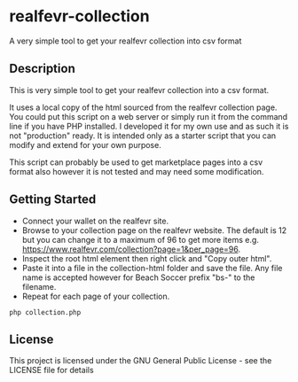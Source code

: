 # realfevr-collection

A very simple tool to get your realfevr collection into csv format

## Description

This is very simple tool to get your realfevr collection into a csv format.

It uses a local copy of the html sourced from the realfevr collection page. You could put this script on a web server or simply run it from the command line if you have PHP installed. I developed it for my own use and as such it is not "production" ready. It is intended only as a starter script that you can modify and extend for your own purpose.

This script can probably be used to get marketplace pages into a csv format also however it is not tested and may need some modification.

## Getting Started

* Connect your wallet on the realfevr site.
* Browse to your collection page on the realfevr website. The default is 12 but you can change it to a maximum of 96 to get more items e.g. https://www.realfevr.com/collection?page=1&per_page=96.
* Inspect the root html element then right click and "Copy outer html".
* Paste it into a file in the collection-html folder and save the file. Any file name is accepted however for Beach Soccer prefix "bs-" to the filename.
* Repeat for each page of your collection.
```
php collection.php
```

## License

This project is licensed under the GNU General Public License - see the LICENSE file for details
